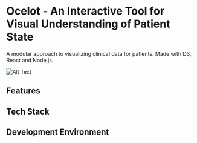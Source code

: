 # Ocelot - An Interactive Tool for Visual Understanding of Patient State

A modular approach to visualizing clinical data for patients. Made with D3, React and Node.js.

![Alt Text](https://github.com/gabrielaldana87/Ocelot/blob/master/example.gif)

## Features

## Tech Stack

## Development Environment
